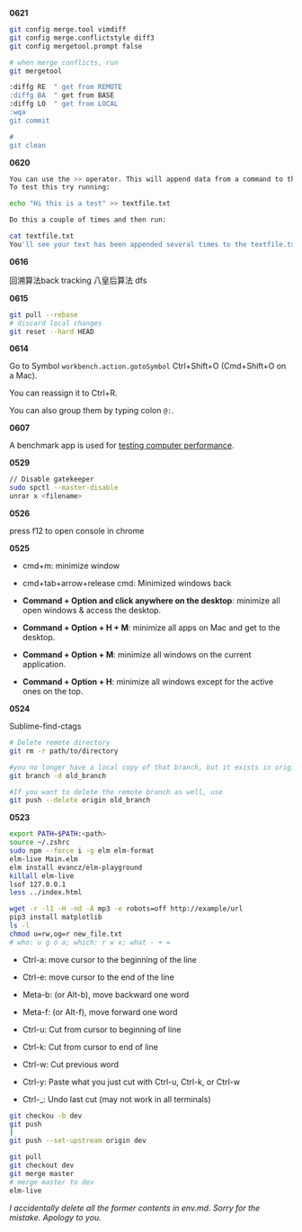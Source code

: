 **0621**

```zsh
git config merge.tool vimdiff
git config merge.conflictstyle diff3
git config mergetool.prompt false

# when merge conflicts, run
git mergetool

:diffg RE  " get from REMOTE
:diffg BA  " get from BASE
:diffg LO  " get from LOCAL
:wqa
git commit

#
git clean 
```



**0620**

```zsh
You can use the >> operator. This will append data from a command to the end of a text file.
To test this try running:

echo "Hi this is a test" >> textfile.txt

Do this a couple of times and then run:

cat textfile.txt
You'll see your text has been appended several times to the textfile.txt file.
```



**0616**

回溯算法back tracking 八皇后算法 dfs

**0615**

```zsh
git pull --rebase
# discard local changes
git reset --hard HEAD
```

**0614**

Go to Symbol `workbench.action.gotoSymbol` Ctrl+Shift+O (Cmd+Shift+O on a Mac).

You can reassign it to Ctrl+R.

You can also group them by typing colon `@:`.

**0607**

A benchmark app is used for [testing computer performance](https://www.softwaretestinghelp.com/computer-stress-test-software/). 

**0529**

```zsh
// Disable gatekeeper
sudo spctl --master-disable
unrar x <filename>
```

**0526**

press f12 to open console in chrome

**0525**

- cmd+m: minimize window

- cmd+tab+arrow+release cmd: Minimized windows back

- **Command + Option and click anywhere on the desktop**: minimize all open windows & access the desktop.
- **Command + Option + H + M**: minimize all apps on Mac and get to the desktop.
- **Command + Option + M**: minimize all windows on the current application.
- **Command + Option + H**: minimize all windows except for the active ones on the top.

**0524**

Sublime-find-ctags

```zsh
# Delete remote directory
git rm -r path/to/directory

#you no longer have a local copy of that branch, but it exists in origin.
git branch -d old_branch   

#If you want to delete the remote branch as well, use
git push --delete origin old_branch
```



**0523**

```zsh
export PATH=$PATH:<path>
source ~/.zshrc
sudo npm --force i -g elm elm-format 
elm-live Main.elm
elm install evancz/elm-playground
killall elm-live
lsof 127.0.0.1
less ../index.html

wget -r -l1 -H -nd -A mp3 -e robots=off http://example/url
pip3 install matplotlib
ls -l
chmod u=rw,og=r new_file.txt
# who: u g o a; which: r w x; what - + =
```

- Ctrl-a:  move cursor to the beginning of the line

- Ctrl-e:  move cursor to the end of the line

- Meta-b:  (or Alt-b), move backward one word

- Meta-f:  (or Alt-f), move forward one word

- Ctrl-u:  Cut from cursor to beginning of line

- Ctrl-k:  Cut from cursor to end of line

- Ctrl-w:  Cut previous word

- Ctrl-y:  Paste what you just cut with Ctrl-u, Ctrl-k, or
           Ctrl-w
       
- Ctrl-_:  Undo last cut (may not work in all terminals)

     

```zsh
git checkou -b dev
git push
|
git push --set-upstream origin dev

git pull
git checkout dev
git merge master
# merge master to dev
elm-live
```



*I accidentally delete all the former contents in env.md. Sorry for the mistake. Apology to you.*

